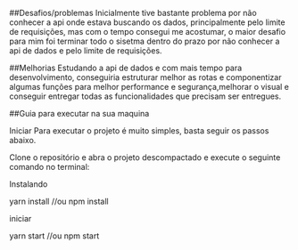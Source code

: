##Desafios/problemas
Inicialmente tive bastante problema por não conhecer a api onde estava buscando os dados, principalmente pelo limite de requisições, mas com o tempo consegui me acostumar, o maior desafio para mim foi terminar todo o sisetma dentro do prazo por não conhecer a api de dados e pelo limite de requisições.

##Melhorias
Estudando a api de dados e com mais tempo para desenvolvimento, conseguiria estruturar melhor as rotas e componentizar algumas funções para melhor performance e segurança,melhorar o visual e conseguir entregar todas as funcionalidades que precisam ser entregues. 

##Guia para executar na sua maquina

Iniciar
Para executar o projeto é muito simples, basta seguir os passos abaixo.

Clone o repositório e abra o projeto descompactado e execute o seguinte comando no terminal:

Instalando

yarn install
//ou
npm install

iniciar

yarn start
//ou
npm start